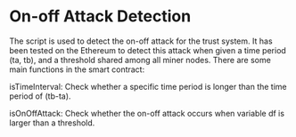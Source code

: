# On-off Attack Detection

The script is used to detect the on-off attack for the trust system. It has been tested on the Ethereum to detect this attack when given a time period (ta, tb), and a threshold shared among all miner nodes. There are some main functions in the smart contract:

isTimeInterval: Check whether a specific time period is longer than the time period of (tb-ta).

isOnOffAttack: Check whether the on-off attack occurs when variable df is larger than a threshold.
